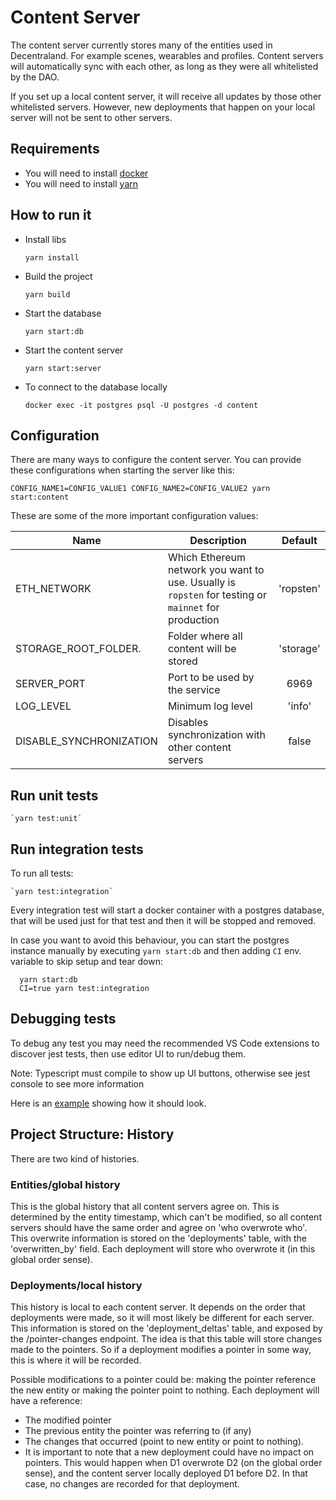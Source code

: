 # Content Server

The content server currently stores many of the entities used in Decentraland. For example scenes, wearables and profiles. Content servers will automatically sync with each other, as long as they were all whitelisted by the DAO.

If you set up a local content server, it will receive all updates by those other whitelisted servers. However, new deployments that happen on your local server will not be sent to other servers.

## Requirements

- You will need to install [docker](https://docs.docker.com/get-docker/)
- You will need to install [yarn](https://classic.yarnpkg.com/en/docs/install/)

## How to run it

- Install libs

  `yarn install`

- Build the project

  `yarn build`

- Start the database

  `yarn start:db`

- Start the content server

  `yarn start:server`

- To connect to the database locally

  `docker exec -it postgres psql -U postgres -d content`

## Configuration

There are many ways to configure the content server. You can provide these configurations when starting the server like this:

`CONFIG_NAME1=CONFIG_VALUE1 CONFIG_NAME2=CONFIG_VALUE2 yarn start:content`

These are some of the more important configuration values:

| Name                    | Description                                                                                          |  Default  |
| ----------------------- | ---------------------------------------------------------------------------------------------------- | :-------: |
| ETH_NETWORK             | Which Ethereum network you want to use. Usually is `ropsten` for testing or `mainnet` for production | 'ropsten' |
| STORAGE_ROOT_FOLDER.    | Folder where all content will be stored                                                              | 'storage' |
| SERVER_PORT             | Port to be used by the service                                                                       |   6969    |
| LOG_LEVEL               | Minimum log level                                                                                    |  'info'   |
| DISABLE_SYNCHRONIZATION | Disables synchronization with other content servers                                                  |   false   |

## Run unit tests

    `yarn test:unit`

## Run integration tests

To run all tests:

    `yarn test:integration`

Every integration test will start a docker container with a postgres database, that will be used just for that test and then it will be stopped and removed.

In case you want to avoid this behaviour, you can start the postgres instance manually by executing `yarn start:db` and then adding `CI` env. variable to skip setup and tear down:

```
  yarn start:db
  CI=true yarn test:integration
```

## Debugging tests

To debug any test you may need the recommended VS Code extensions to discover jest tests, then use editor UI to run/debug them.

Note: Typescript must compile to show up UI buttons, otherwise see jest console to see more information

Here is an [example](https://user-images.githubusercontent.com/7695773/135918419-7417b26a-f4e9-4a14-96ae-22785c414b9e.gif) showing how it should look.

## Project Structure: History

There are two kind of histories.

### Entities/global history

This is the global history that all content servers agree on. This is determined by the entity timestamp, which can't be modified,
so all content servers should have the same order and agree on 'who overwrote who'. This overwrite information is stored
on the 'deployments' table, with the 'overwritten_by' field. Each deployment will store who overwrote it (in this global order sense).

### Deployments/local history

This history is local to each content server. It depends on the order that deployments were made, so it will most likely be different for each server. This information is stored on the 'deployment_deltas' table, and exposed by the /pointer-changes endpoint. The idea is that this table will store changes made to the pointers. So if a deployment modifies a pointer in some way, this is where it will be recorded.

Possible modifications to a pointer could be: making the pointer reference the new entity or making the pointer point to nothing. Each deployment will have a reference:

- The modified pointer
- The previous entity the pointer was referring to (if any)
- The changes that occurred (point to new entity or point to nothing).
- It is important to note that a new deployment could have no impact on pointers. This would happen when D1 overwrote D2 (on the global order sense), and the content server locally deployed D1 before D2. In that case, no changes are recorded for that deployment.
